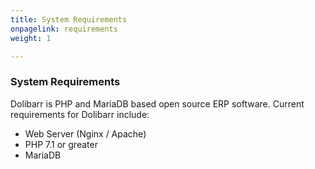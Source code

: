```yaml
---
title: System Requirements
onpagelink: requirements
weight: 1

---
```


### **System Requirements**

Dolibarr is PHP and MariaDB based open source ERP software. Current requirements for Dolibarr include:

- Web Server (Nginx / Apache)
- PHP 7.1 or greater
- MariaDB
 
